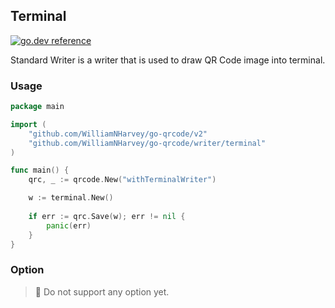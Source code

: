 ## Terminal 

[![go.dev reference](https://img.shields.io/badge/go.dev-reference-007d9c?logo=go&logoColor=white&style=flat-square)](https://pkg.go.dev/github.com/WilliamNHarvey/go-qrcode/writer/standard)

Standard Writer is a writer that is used to draw QR Code image into terminal.

### Usage

```go
package main

import (
	"github.com/WilliamNHarvey/go-qrcode/v2"
	"github.com/WilliamNHarvey/go-qrcode/writer/terminal"
)

func main() {
	qrc, _ := qrcode.New("withTerminalWriter")

	w := terminal.New()
	
	if err := qrc.Save(w); err != nil {
		panic(err)
	}
}
```

### Option

> 🤪 Do not support any option yet.